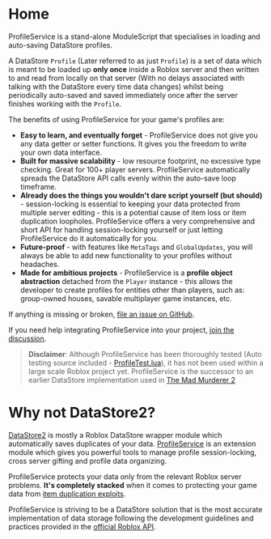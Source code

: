# Home

ProfileService is a stand-alone ModuleScript that specialises in loading and auto-saving
DataStore profiles.

A DataStore `Profile` (Later referred to as just `Profile`) is a set of data which is meant to be loaded up
**only once** inside a Roblox server and then written to and read from locally on that server
(With no delays associated with talking with the DataStore every time data changes) whilst being
periodically auto-saved and saved immediately once after the server finishes working with the `Profile`.

The benefits of using ProfileService for your game's profiles are:

- **Easy to learn, and eventually forget** - ProfileService does not give you any data getter or setter functions. It gives you the freedom to write your own data interface.
- **Built for massive scalability** - low resource footprint, no excessive type checking. Great for 100+ player
servers. ProfileService automatically spreads the DataStore API calls evenly within the auto-save loop timeframe.
- **Already does the things you wouldn't dare script yourself (but should)** - session-locking is essential to keeping your data
protected from multiple server editing - this is a potential cause of item loss or item duplication loopholes. ProfileService
offers a very comprehensive and short API for handling session-locking yourself or just letting ProfileService do it automatically for you.
- **Future-proof** - with features like `MetaTags` and `GlobalUpdates`, you will always be able to add new functionality to your profiles without headaches.
- **Made for ambitious projects** - ProfileService is a **profile object abstraction** detached from the `Player` instance - this allows the developer to create profiles for entities other than players, such as: group-owned houses, savable multiplayer game instances, etc.

If anything is missing or broken, [file an issue on GitHub](https://github.com/MadStudioRoblox/ProfileService/issues).

If you need help integrating ProfileService into your project, [join the discussion](https://devforum.roblox.com/t/profileservice-a-datastore-module/667805).

> **Disclaimer**: Although ProfileService has been thoroughly tested (Auto testing source included - [ProfileTest.lua](https://github.com/MadStudioRoblox/ProfileService/blob/master/ProfileTest.server.lua)), it has not been used within a large scale Roblox project yet. ProfileService is the successor to an earlier DataStore implementation used in [The Mad Murderer 2](https://www.roblox.com/games/1026891626/The-Mad-Murderer-2)

# Why not DataStore2?

[DataStore2](https://devforum.roblox.com/t/how-to-use-datastore2-data-store-caching-and-data-loss-prevention/136317) is mostly a Roblox DataStore wrapper module which automatically saves duplicates of your data. [ProfileService](https://devforum.roblox.com/t/profileservice-a-datastore-module/667805) is an extension module which gives you powerful tools to manage profile session-locking, cross server gifting and profile data organizing.

ProfileService protects your data only from the relevant Roblox server problems. **It's completely stacked** when it comes to protecting your game data from [item duplication exploits](https://www.youtube.com/watch?v=Bz5Rje4HnM4).

ProfileService is striving to be a DataStore solution that is the most accurate implementation of data storage following the
development guidelines and practices provided in the [official Roblox API](https://developer.roblox.com/en-us/articles/Data-store).
